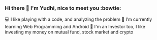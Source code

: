 ### Hi there 👋 I'm Yudhi, nice to meet you :bowtie:

:computer: I like playing with a code, and analyzing the problem
:book: I’m currently learning Web Programming and Android
:money_with_wings: I'm an Investor too, I like investing my money on mutual fund, stock market and crypto

<!--
**yudhibk/yudhibk** is a ✨ _special_ ✨ repository because its `README.md` (this file) appears on your GitHub profile.

Here are some ideas to get you started:

- 🔭 I’m currently working on ...
- 🌱 I’m currently learning ...
- 👯 I’m looking to collaborate on ...
- 🤔 I’m looking for help with ...
- 💬 Ask me about ...
- 📫 How to reach me: ...
- 😄 Pronouns: ...
- ⚡ Fun fact: ...
-->
